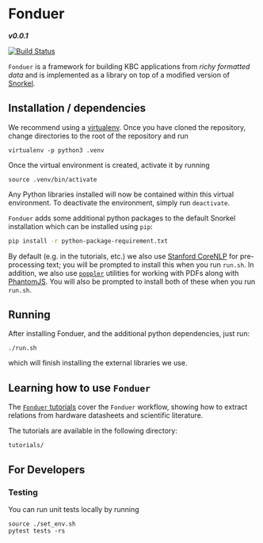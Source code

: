 # Fonduer

 **_v0.0.1_**

 [![Build Status](https://travis-ci.com/SenWu/fonduer.svg?token=3mETsMEqfcpP23yhpsr4&branch=master)](https://travis-ci.com/SenWu/fonduer)

`Fonduer` is a framework for building KBC applications from _richy formatted
data_ and is implemented as a library on top of a modified version of
[Snorkel](https://hazyresearch.github.io/snorkel/).

## Installation / dependencies

We recommend using a [virtualenv](https://virtualenv.pypa.io/en/stable/). Once
you have cloned the repository, change directories to the root of the repository
and run

```
virtualenv -p python3 .venv
```

Once the virtual environment is created, activate it by running

```
source .venv/bin/activate
```

Any Python libraries installed will now be contained within this virtual environment.
To deactivate the environment, simply run `deactivate`.

`Fonduer` adds some additional python packages to the default Snorkel
installation which can be installed using `pip`:

```bash
pip install -r python-package-requirement.txt
```

By default (e.g. in the tutorials, etc.) we also use [Stanford
CoreNLP](http://stanfordnlp.github.io/CoreNLP/) for pre-processing text; you
will be prompted to install this when you run `run.sh`. In addition, we also
use [`poppler`](https://poppler.freedesktop.org/) utilities for working with
PDFs along with [PhantomJS](http://phantomjs.org/). You will also be prompted
to install both of these when you run `run.sh`.

## Running

After installing Fonduer, and the additional python dependencies, just run:

```
./run.sh
```

which will finish installing the external libraries we use.

## Learning how to use `Fonduer`

The [`Fonduer`
tutorials](https://github.com/SenWu/fonduer/tree/master/tutorials) cover the
`Fonduer` workflow, showing how to extract relations from hardware datasheets
and scientific literature.

The tutorials are available in the following directory:

```
tutorials/
```

## For Developers

### Testing

You can run unit tests locally by running

```
source ./set_env.sh
pytest tests -rs
```

